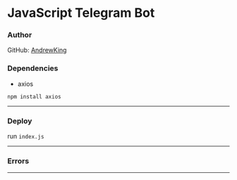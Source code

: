 # JavaScript Telegram Bot
### Author 
GitHub: [AndrewKing](https://github.com/andrew000)

### Dependencies
- axios

`npm install axios`
___

### Deploy
run `index.js`

___

### Errors
___